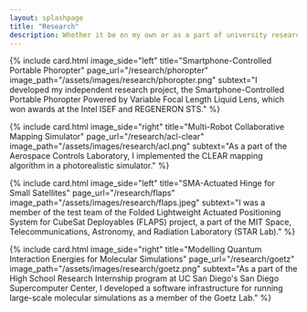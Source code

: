 ```yaml
---
layout: splashpage
title: "Research"
description: Whether it be on my own or as a part of university research labs, I have been conducting research since high school. Here are the research groups and projects that I've worked on.
---
```


{% include card.html image_side="left" title="Smartphone-Controlled Portable Phoropter" page_url="/research/phoropter" image_path="/assets/images/research/phoropter.png" subtext="I developed my independent research project, the Smartphone-Controlled Portable Phoropter Powered by Variable Focal Length Liquid Lens, which won awards at the Intel ISEF and REGENERON STS." %}

{% include card.html image_side="right" title="Multi-Robot Collaborative Mapping Simulator" page_url="/research/acl-clear" image_path="/assets/images/research/acl.png" subtext="As a part of the Aerospace Controls Laboratory, I implemented the CLEAR mapping algorithm in a photorealistic simulator." %}

{% include card.html image_side="left" title="SMA-Actuated Hinge for Small Satellites" page_url="/research/flaps" image_path="/assets/images/research/flaps.jpeg" subtext="I was a member of the test team of the Folded Lightweight Actuated Positioning System for CubeSat Deployables (FLAPS) project, a part of the MIT Space, Telecommunications, Astronomy, and Radiation Laboratory (STAR Lab)." %}

{% include card.html image_side="right" title="Modelling Quantum Interaction Energies for Molecular Simulations" page_url="/research/goetz" image_path="/assets/images/research/goetz.png" subtext="As a part of the High School Research Internship program at UC San Diego's San Diego Supercomputer Center, I developed a software infrastructure for running large-scale molecular simulations as a member of the Goetz Lab." %}